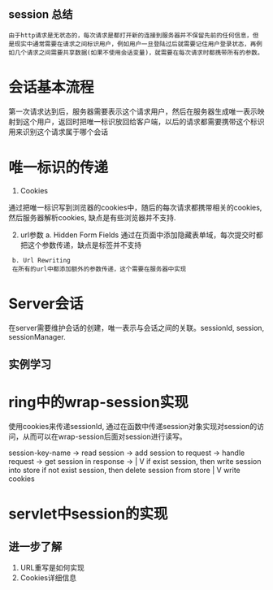 ## session 总结

	由于http请求是无状态的，每次请求是都打开新的连接到服务器并不保留先前的任何信息，但是现实中通常需要在请求之间标识用户，例如用户一旦登陆过后就需要记住用户登录状态，再例如几个请求之间需要共享数据(如果不使用会话变量)，就需要在每次请求时都携带所有的参数。


# 会话基本流程

   第一次请求达到后，服务器需要表示这个请求用户，然后在服务器生成唯一表示映射到这个用户，返回时把唯一标识放回给客户端，以后的请求都需要携带这个标识用来识别这个请求属于哪个会话

# 唯一标识的传递

  1. Cookies

   通过把唯一标识写到浏览器的cookies中，随后的每次请求都携带相关的cookies,然后服务器解析cookies, 缺点是有些浏览器并不支持.

   2. url参数
     a. Hidden Form Fields
     通过在页面中添加隐藏表单域，每次提交时都把这个参数传递，缺点是<a>标签并不支持

     b. Url Rewriting
     在所有的url中都添加额外的参数传递，这个需要在服务器中实现

# Server会话

  在server需要维护会话的创建，唯一表示与会话之间的关联。sessionId, session, sessionManager.


## 实例学习

# ring中的wrap-session实现

  使用cookies来传递sessionId, 通过在函数中传递session对象实现对session的访问，从而可以在wrap-session后面对session进行读写。

  session-key-name -> read session -> add session to request -> handle request -> get session in response ->
    |
    V
   if exist session, then write session into store 
   if not exist session,  then delete session from store
    |
    V
   write cookies


# servlet中session的实现



## 进一步了解

  1. URL重写是如何实现
  2. Cookies详细信息